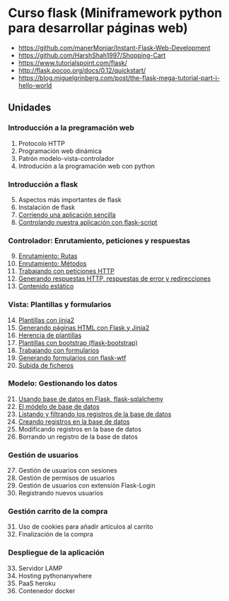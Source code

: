 # Curso flask (Miniframework python para desarrollar páginas web)

* https://github.com/manerMoniar/Instant-Flask-Web-Development
* https://github.com/HarshShah1997/Shopping-Cart
* https://www.tutorialspoint.com/flask/
* http://flask.pocoo.org/docs/0.12/quickstart/
* https://blog.miguelgrinberg.com/post/the-flask-mega-tutorial-part-i-hello-world



## Unidades

### Introducción a la pregramación web

1. Protocolo HTTP
2. Programación web dinámica
3. Patrón modelo-vista-controlador
4. Introdución a la programación web con python

### Introducción a flask

5. Aspectos más importantes de flask
6. Instalación de flask
7. [Corriendo una aplicación sencilla](curso/u7)
8. [Controlando nuestra aplicación con flask-script](curso/u8)

### Controlador: Enrutamiento, peticiones y respuestas

9. [Enrutamiento: Rutas](curso/u9)
10. [Enrutamiento: Métodos](curso/u10)
11. [Trabajando con peticiones HTTP](curso/u11)
12. [Generando respuestas HTTP, respuestas de error y redirecciones](curso/u12)
13. [Contenido estático](curso/u13)

### Vista: Plantillas y formularios

14. [Plantillas con jinja2](curso/u14)
15. [Generando páginas HTML con Flask y Jinja2](curso/u15)
16. [Herencia de plantillas](curso/u16)
17. [Plantillas con bootstrap (flask-bootstrap)](curso/u17)
18. [Trabajando con formularios](curso/u18)
19. [Generando formularios con flask-wtf](curso/u19)
20. [Subida de ficheros](curso/u20)

### Modelo: Gestionando los datos

21. [Usando base de datos en Flask, flask-sqlalchemy](curso/u21)
22. [El módelo de base de datos](curso/u22)
23. [Listando y filtrando los registros de la base de datos](curso/u23)
24. [Creando registros en la base de datos](curso/u24)
25. Modificando registros en la base de datos
26. Borrando un registro de la base de datos

### Gestión de usuarios

27. Gestión de usuarios con sesiones
28. Gestión de permisos de usuarios
29. Gestión de usuarios con extensión Flask-Login
30. Registrando nuevos usuarios

### Gestión carrito de la compra

31. Uso de cookies para añadir artículos al carrito
32. Finalización de la compra

### Despliegue de la aplicación

33. Servidor LAMP
34. Hosting pythonanywhere
35. PaaS heroku
36. Contenedor docker


